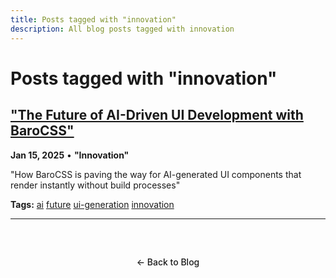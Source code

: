```yaml
---
title: Posts tagged with "innovation"
description: All blog posts tagged with innovation
---
```


# Posts tagged with "innovation"

## ["The Future of AI-Driven UI Development with BaroCSS"](/blog/2025/the-future-of-ai-driven-ui)

**Jan 15, 2025** • **"Innovation"**

"How BaroCSS is paving the way for AI-generated UI components that render instantly without build processes"

**Tags:** [ai](/blog/tags/ai) [future](/blog/tags/future) [ui-generation](/blog/tags/ui-generation) [innovation](/blog/tags/innovation)

---

<div class="back-to-blog">
  <a href="/blog/" class="back-link">← Back to Blog</a>
</div>

<style>
.back-to-blog {
  text-align: center;
  margin: 3rem 0;
}

.back-link {
  display: inline-block;
  padding: 0.75rem 1.5rem;
  background: var(--vp-c-bg-soft);
  color: var(--vp-c-text-1);
  text-decoration: none;
  border-radius: 8px;
  border: 1px solid var(--vp-c-divider);
  transition: all 0.2s ease;
  font-weight: 500;
}

.back-link:hover {
  background: var(--vp-c-brand);
  color: white;
  border-color: var(--vp-c-brand);
}
</style>
